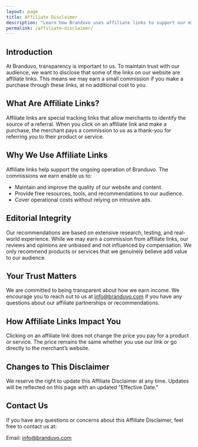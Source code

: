 ```yaml
---
layout: page
title: Affiliate Disclaimer
description: "Learn how Branduvo uses affiliate links to support our mission while maintaining transparency and trust with our audience."
permalink: /affiliate-disclaimer/
---
```


<h2 id="introduction">Introduction</h2>
<p>At Branduvo, transparency is important to us. To maintain trust with our audience, we want to disclose that some of the links on our website are affiliate links. This means we may earn a small commission if you make a purchase through these links, at no additional cost to you.</p>

<h2 id="what-are-affiliate-links">What Are Affiliate Links?</h2>
<p>Affiliate links are special tracking links that allow merchants to identify the source of a referral. When you click on an affiliate link and make a purchase, the merchant pays a commission to us as a thank-you for referring you to their product or service.</p>

<h2 id="why-we-use-affiliate-links">Why We Use Affiliate Links</h2>
<p>Affiliate links help support the ongoing operation of Branduvo. The commissions we earn enable us to:</p>
<ul>
  <li>Maintain and improve the quality of our website and content.</li>
  <li>Provide free resources, tools, and recommendations to our audience.</li>
  <li>Cover operational costs without relying on intrusive ads.</li>
</ul>

<h2 id="editorial-integrity">Editorial Integrity</h2>
<p>Our recommendations are based on extensive research, testing, and real-world experience. While we may earn a commission from affiliate links, our reviews and opinions are unbiased and not influenced by compensation. We only recommend products or services that we genuinely believe add value to our audience.</p>

<h2 id="your-trust-matters">Your Trust Matters</h2>
<p>We are committed to being transparent about how we earn income. We encourage you to reach out to us at <a href="mailto:info@branduvo.com">info@branduvo.com</a> if you have any questions about our affiliate partnerships or recommendations.</p>

<h2 id="how-affiliate-links-impact-you">How Affiliate Links Impact You</h2>
<p>Clicking on an affiliate link does not change the price you pay for a product or service. The price remains the same whether you use our link or go directly to the merchant’s website.</p>

<h2 id="changes-to-this-disclaimer">Changes to This Disclaimer</h2>
<p>We reserve the right to update this Affiliate Disclaimer at any time. Updates will be reflected on this page with an updated "Effective Date."</p>

<h2 id="contact-us">Contact Us</h2>
<p>If you have any questions or concerns about this Affiliate Disclaimer, feel free to contact us at:</p>
<p>Email: <a href="mailto:info@branduvo.com">info@branduvo.com</a></p>
